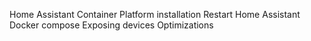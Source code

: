Home Assistant Container
Platform installation
Restart Home Assistant
Docker compose
Exposing devices
Optimizations
